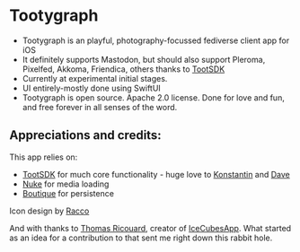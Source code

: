 # Tootygraph

* Tootygraph is an playful, photography-focussed fediverse client app for iOS
* It definitely supports Mastodon, but should also support Pleroma, Pixelfed, Akkoma, Friendica, others thanks to [TootSDK](https://github.com/TootSDK/TootSDK)
* Currently at experimental initial stages.
* UI entirely-mostly done using SwiftUI
* Tootygraph is open source. Apache 2.0 license. Done for love and fun, and free forever in all senses of the word.

## Appreciations and credits:

This app relies on:

* [TootSDK](https://github.com/TootSDK/TootSDK) for much core functionality - huge love to [Konstantin](https://m.iamkonstantin.eu/konstantin) and [Dave](https://social.davidgarywood.com/@davidgarywood) 
* [Nuke](https://github.com/kean/Nuke) for media loading
* [Boutique](https://github.com/mergesort/Boutique) for persistence

Icon design by [Racco](https://mastodon.social/@racco)

And with thanks to [Thomas Ricouard](https://mastodon.social/@dimillian), creator of [IceCubesApp](https://mastodon.online/@IceCubesApp). What started as an idea for a contribution to that sent me right down this rabbit hole.
